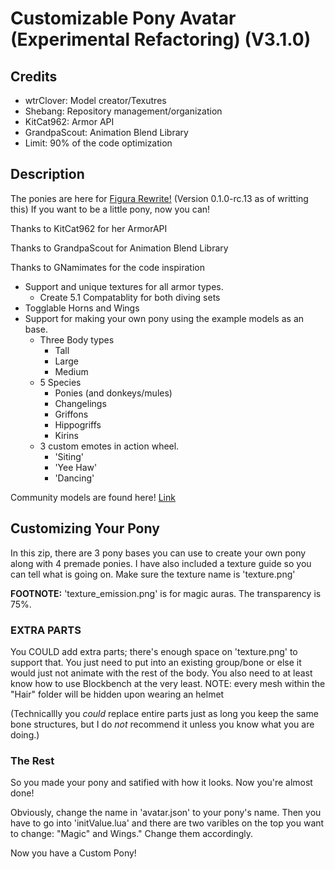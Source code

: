 # Customizable Pony Avatar (Experimental Refactoring) (V3.1.0)
## Credits
 - wtrClover: Model creator/Texutres
 - Shebang: Repository management/organization
 - KitCat962: Armor API
 - GrandpaScout: Animation Blend Library
 - Limit: 90% of the code optimization
 
## Description
The ponies are here for [Figura Rewrite!](https://modrinth.com/mod/figura) (Version 0.1.0-rc.13 as of writting this) If you want to be a little pony, now you can!

Thanks to KitCat962 for her ArmorAPI

Thanks to GrandpaScout for Animation Blend Library

Thanks to GNamimates for the code inspiration

- Support and unique textures for all armor types.
   - Create 5.1 Compatablity for both diving sets
- Togglable Horns and Wings
- Support for making your own pony using the example models as an base.
   - Three Body types
     - Tall
     - Large
     - Medium
  - 5 Species
    - Ponies (and donkeys/mules)
    - Changelings
    - Griffons
    - Hippogriffs
    - Kirins
  - 3 custom emotes in action wheel.
    - 'Siting'
    - 'Yee Haw'
    - 'Dancing'

Community models are found here! [Link](https://github.com/Coney-Poney/figura-ponies-community)

## Customizing Your Pony

In this zip, there are 3 pony bases you can use to create your own pony along with 4 premade ponies. I have also included a texture guide so you can tell what is going on. Make sure the texture name is 'texture.png'

**FOOTNOTE:** 'texture_emission.png' is for magic auras. The transparency is 75%.

### EXTRA PARTS

You COULD add extra parts; there's enough space on 'texture.png' to support that. You just need to put into an existing group/bone or else it would just not animate with the rest of the body. You also need to at least know how to use Blockbench at the very least.
NOTE: every mesh within the "Hair" folder will be hidden upon wearing an helmet

(Technicallly you *could* replace entire parts just as long you keep the same bone structures, but I do *not* recommend it unless you know what you are doing.)

### The Rest

So you made your pony and satified with how it looks. Now you're almost done!

Obviously, change the name in 'avatar.json' to your pony's name. Then you have to go into 'initValue.lua' and there are two varibles on the top you want to change: "Magic" and Wings." Change them accordingly.

Now you have a Custom Pony!
